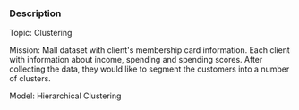 ### Description

Topic: Clustering

Mission: 
Mall dataset with client's membership card information.
Each client with information about income, spending and spending scores.
After collecting the data, they would like to segment the customers into a number of clusters.

Model: Hierarchical Clustering


